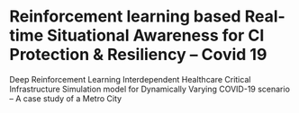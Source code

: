 # Reinforcement learning based Real-time Situational Awareness for CI Protection & Resiliency – Covid 19
Deep Reinforcement Learning Interdependent Healthcare Critical Infrastructure Simulation model for Dynamically Varying COVID-19 scenario – A case study of a Metro City
